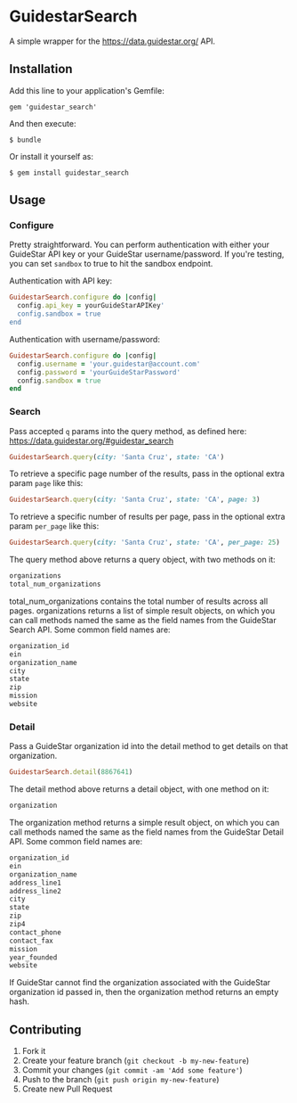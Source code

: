 # GuidestarSearch

A simple wrapper for the https://data.guidestar.org/ API.

## Installation

Add this line to your application's Gemfile:

    gem 'guidestar_search'

And then execute:

    $ bundle

Or install it yourself as:

    $ gem install guidestar_search

## Usage

### Configure

Pretty straightforward. You can perform authentication with either your GuideStar API key or your GuideStar username/password.  If you're testing, you can set `sandbox` to true to hit the sandbox endpoint.

Authentication with API key:

``` ruby
GuidestarSearch.configure do |config|
  config.api_key = yourGuideStarAPIKey'
  config.sandbox = true
end
```

Authentication with username/password:

``` ruby
GuidestarSearch.configure do |config|
  config.username = 'your.guidestar@account.com'
  config.password = 'yourGuideStarPassword'
  config.sandbox = true
end
```

### Search

Pass accepted `q` params into the query method, as defined here: https://data.guidestar.org/#guidestar_search

``` ruby
GuidestarSearch.query(city: 'Santa Cruz', state: 'CA')
```

To retrieve a specific page number of the results, pass in the optional extra param `page` like this:

``` ruby
GuidestarSearch.query(city: 'Santa Cruz', state: 'CA', page: 3)
```

To retrieve a specific number of results per page, pass in the optional extra param `per_page` like this:

``` ruby
GuidestarSearch.query(city: 'Santa Cruz', state: 'CA', per_page: 25)
```

The query method above returns a query object, with two methods on it:

``` ruby
organizations
total_num_organizations
```

total_num_organizations contains the total number of results across all pages.  organizations returns a list of simple result objects, on which you can call methods named the same as the field names from the GuideStar Search API.  Some common field names are:

``` ruby
organization_id
ein
organization_name
city
state
zip
mission
website
```

### Detail

Pass a GuideStar organization id into the detail method to get details on that organization.

``` ruby
GuidestarSearch.detail(8867641)
```

The detail method above returns a detail object, with one method on it:


``` ruby
organization
```

The organization method returns a simple result object, on which you can call methods named the same as the field names from the GuideStar Detail API.  Some common field names are:

``` ruby
organization_id
ein
organization_name
address_line1
address_line2
city
state
zip
zip4
contact_phone
contact_fax
mission
year_founded
website
```

If GuideStar cannot find the organization associated with the GuideStar organization id passed in, then the organization method returns an empty hash.

## Contributing

1. Fork it
2. Create your feature branch (`git checkout -b my-new-feature`)
3. Commit your changes (`git commit -am 'Add some feature'`)
4. Push to the branch (`git push origin my-new-feature`)
5. Create new Pull Request
